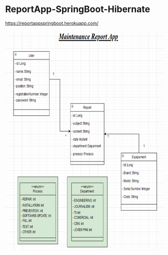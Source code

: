 # ReportApp-SpringBoot-Hibernate

https://reportappspringboot.herokuapp.com/

<img src="image/maintenance_reportapp.png" width="700" height="700">
